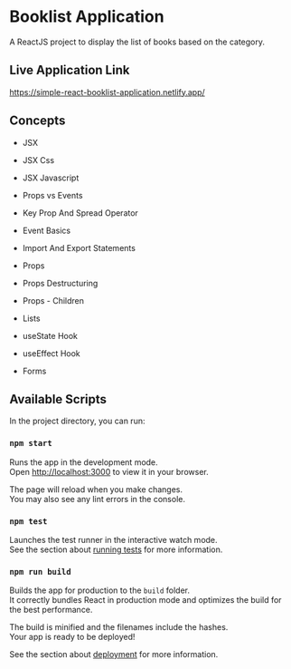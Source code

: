 # Booklist Application

A ReactJS project to display the list of books based on the category. 

## Live Application Link

https://simple-react-booklist-application.netlify.app/

## Concepts 
- JSX

- JSX Css 

- JSX Javascript 

- Props vs Events

- Key Prop And Spread Operator 

- Event Basics 

- Import And Export Statements

- Props 

- Props Destructuring 

- Props - Children 

- Lists

- useState Hook

- useEffect Hook

- Forms


## Available Scripts

In the project directory, you can run:

### `npm start`

Runs the app in the development mode.\
Open [http://localhost:3000](http://localhost:3000) to view it in your browser.

The page will reload when you make changes.\
You may also see any lint errors in the console.

### `npm test`

Launches the test runner in the interactive watch mode.\
See the section about [running tests](https://facebook.github.io/create-react-app/docs/running-tests) for more information.

### `npm run build`

Builds the app for production to the `build` folder.\
It correctly bundles React in production mode and optimizes the build for the best performance.

The build is minified and the filenames include the hashes.\
Your app is ready to be deployed!

See the section about [deployment](https://facebook.github.io/create-react-app/docs/deployment) for more information.


